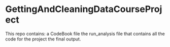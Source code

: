 # GettingAndCleaningDataCourseProject

This repo contains:
a CodeBook file
the run_analysis file that contains all the code for the project
the final output.
